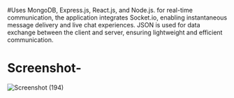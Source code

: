 #Uses MongoDB, Express.js, React.js, and Node.js. for real-time communication, the application integrates Socket.io, enabling instantaneous message delivery and live chat experiences. JSON is used for data exchange between the client and server, ensuring lightweight and efficient communication.
# Screenshot-
![Screenshot (194)](https://github.com/user-attachments/assets/c44bc002-7b48-4662-b9b8-c840988aa850)
